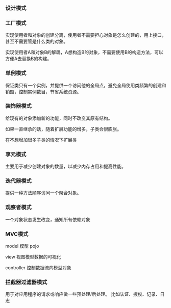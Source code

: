 ### 设计模式

### 工厂模式

实现使用者和对象的创建分离，使用者不需要担心对象是怎么创建的，用上接口，甚至不需要管是什么类的对象。

实现使用者A和对象B的解耦，A想构造B的对象，不需要使用B的构造方法，可以方便A去替换B的构建。

### 单例模式

保证类只有一个实例，并提供一个访问他的全局点，避免全局使用类频繁的创建和销毁，控制实例数目，节省系统资源。

### 装饰器模式

给现有的对象添加新的功能，同时不改变其原有结构。

如果一直继承的话，随着扩展功能的增多，子类会很膨胀。

在不想增加很多子类的情况下扩展类	

### 享元模式

主要用于减少创建对象的数量，以减少内存占用和提高性能。

### 迭代器模式

提供一种方法顺序访问一个聚合对象。

### 观察者模式

一个对象状态发生改变，通知所有依赖对象

### MVC模式

model 模型 pojo

view 视图模型数据的可视化

controller 控制数据流向模型对象

### 拦截器过滤器模式

用于对应用程序的请求或响应做一些预处理/后处理。 比如认证、授权、记录、日志